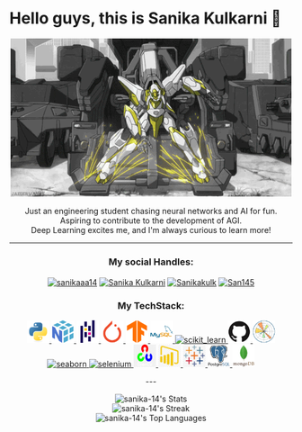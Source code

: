 # Hello guys, this is Sanika Kulkarni 👋 

<div align="center">

![Hello fam!](https://github.com/sanika-14/Sanika/blob/main/code%20geass%20robot%20GIF%20-%20Find%20%26%20Share%20on%20GIPHY.gif)

 
Just an engineering student chasing neural networks and AI for fun.  
Aspiring to contribute to the development of AGI.  
Deep Learning excites me, and I'm always curious to learn more!

---
<h3 align="center">My social Handles:</h3>
<p align="center">
<a href="https://x.com/sanikaaa14" target="blank"><img align="center" src="https://raw.githubusercontent.com/rahuldkjain/github-profile-readme-generator/master/src/images/icons/Social/twitter.svg" alt="sanikaaa14" height="30" width="40" /></a>
<a href="www.linkedin.com/in/sanika-kulkarni-a25605257" target="blank"><img align="center" src="https://raw.githubusercontent.com/rahuldkjain/github-profile-readme-generator/master/src/images/icons/Social/linked-in-alt.svg" alt="Sanika Kulkarni" height="30" width="40" /></a>
<a href="https://www.kaggle.com/sanikakulk" target="blank"><img align="center" src="https://raw.githubusercontent.com/rahuldkjain/github-profile-readme-generator/master/src/images/icons/Social/kaggle.svg" alt="Sanikakulk" height="30" width="40" /></a>
<a href="https://leetcode.com/u/san145/" target="blank"><img align="center" src="https://raw.githubusercontent.com/rahuldkjain/github-profile-readme-generator/master/src/images/icons/Social/leet-code.svg" alt="San145" height="30" width="40" /></a>
</p>
<h3 align="center">My TechStack:</h3>
<p align="center"> 
  <a href="https://www.python.org" target="_blank" rel="noreferrer"> 
    <img src="https://raw.githubusercontent.com/devicons/devicon/master/icons/python/python-original.svg" alt="python" width="40" height="40"/> 
  </a> 
  <a href="https://numpy.org/" target="_blank" rel="noreferrer"> 
    <img src="https://raw.githubusercontent.com/devicons/devicon/master/icons/numpy/numpy-original.svg" alt="numpy" width="40" height="40"/> 
  </a> 
  <a href="https://pandas.pydata.org/" target="_blank" rel="noreferrer"> 
    <img src="https://raw.githubusercontent.com/devicons/devicon/master/icons/pandas/pandas-original.svg" alt="pandas" width="40" height="40"/> 
  </a> 
  <a href="https://pytorch.org/" target="_blank" rel="noreferrer"> 
    <img src="https://raw.githubusercontent.com/devicons/devicon/master/icons/pytorch/pytorch-original.svg" alt="pytorch" width="40" height="40"/> 
  </a> 
  <a href="https://www.tensorflow.org/" target="_blank" rel="noreferrer"> 
    <img src="https://raw.githubusercontent.com/devicons/devicon/master/icons/tensorflow/tensorflow-original.svg" alt="tensorflow" width="40" height="40"/> 
  </a> 
  <a href="https://www.sql.org/" target="_blank" rel="noreferrer"> 
    <img src="https://raw.githubusercontent.com/devicons/devicon/master/icons/mysql/mysql-original-wordmark.svg" alt="sql" width="40" height="40"/> 
  </a> 
  <a href="https://scikit-learn.org/" target="_blank" rel="noreferrer"> 
    <img src="https://upload.wikimedia.org/wikipedia/commons/0/05/Scikit_learn_logo_small.svg" alt="scikit_learn" width="40" height="40"/> 
  </a> 
  <a href="https://github.com/" target="_blank" rel="noreferrer"> 
    <img src="https://raw.githubusercontent.com/devicons/devicon/master/icons/github/github-original.svg" alt="github" width="40" height="40"/> 
  </a> 
  <a href="https://matplotlib.org/" target="_blank" rel="noreferrer"> 
    <img src="https://raw.githubusercontent.com/devicons/devicon/master/icons/matplotlib/matplotlib-original.svg" alt="matplotlib" width="40" height="40"/> 
  </a> 
  <a href="https://seaborn.pydata.org/" target="_blank" rel="noreferrer"> 
    <img src="https://seaborn.pydata.org/_images/logo-mark-lightbg.svg" alt="seaborn" width="40" height="40"/> 
  </a> 
  <a href="https://www.selenium.dev" target="_blank" rel="noreferrer"> 
    <img src="https://raw.githubusercontent.com/detain/svg-logos/780f25886640cef088af994181646db2f6b1a3f8/svg/selenium-logo.svg" alt="selenium" width="40" height="40"/> 
  </a>
  <a href="https://opencv.org/" target="_blank" rel="noreferrer"> 
    <img src="https://github.com/sanika-14/Sanika/blob/main/png-clipart-opencv-c-python-computer-vision-library-numpy-text-logo.png" alt="opencv" width="40" height="40"/> 
  </a>
  <a href="https://powerbi.microsoft.com/" target="_blank" rel="noreferrer"> 
    <img src="https://github.com/sanika-14/Sanika/blob/main/png-clipart-power-bi-business-intelligence-microsoft-azure-microsoft-dynamics-cloud-computing-cloud-computing-angle-text-thumbnail.png" alt="powerbi" width="40" height="40"/> 
  </a>
  <a href="https://www.tableau.com/" target="_blank" rel="noreferrer"> 
    <img src="https://github.com/sanika-14/Sanika/blob/main/png-transparent-tableau-software-computer-software-data-visualization-nyse-data-business-intelligence-software-software-company-symmetry-cross-thumbnail.png" alt="tableau" width="40" height="40"/> 
  </a>
  <a href="https://www.postgresql.org/" target="_blank" rel="noreferrer"> 
    <img src="https://raw.githubusercontent.com/devicons/devicon/master/icons/postgresql/postgresql-original-wordmark.svg" alt="postgresql" width="40" height="40"/> 
  </a>
  <a href="https://www.mongodb.com/" target="_blank" rel="noreferrer"> 
    <img src="https://raw.githubusercontent.com/devicons/devicon/master/icons/mongodb/mongodb-original-wordmark.svg" alt="mongodb" width="40" height="40"/> 
  </a>
</p>
---


![sanika-14's Stats](https://github-readme-stats.vercel.app/api?username=sanika-14&theme=buefy&show_icons=true&hide_border=false&count_private=true)  
![sanika-14's Streak](https://github-readme-streak-stats.herokuapp.com/?user=sanika-14&theme=buefy&hide_border=false)  
![sanika-14's Top Languages](https://github-readme-stats.vercel.app/api/top-langs/?username=sanika-14&theme=buefy&show_icons=true&hide_border=false&layout=compact)

</div>
